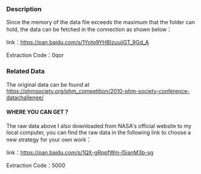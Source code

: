 ### Description
  Since the memory of the data file exceeds the maximum that the folder can hold, the data can be fetched in the connection as shown below：
  
  link：https://pan.baidu.com/s/1Yotq9YHBIzuuiiGT_9Gd_A 
  
  Extraction Code：0qor
### Related Data
The original data can be found at https://phmsociety.org/phm_competition/2010-phm-society-conference-datachallenge/

#### WHERE YOU CAN GET？
The raw data above I also downloaded from NASA's official website to my local computer, you can find the raw data in the following link to choose a new strategy for your own work：

  link：https://pan.baidu.com/s/1QX-gRppfWm-I5ianM3b-sg 
  
  Extraction Code：5000
